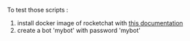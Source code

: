 To test those scripts :

1. install docker image of rocketchat with [this documentation](https://hub.docker.com/_/rocket.chat/)
2. create a bot 'mybot' with password 'mybot'

